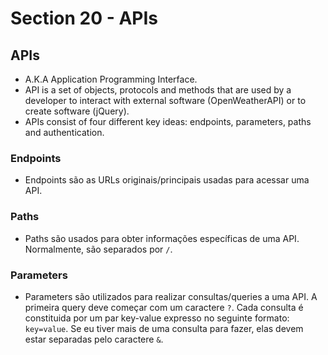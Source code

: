 # Section 20 - APIs

## APIs
* A.K.A Application Programming Interface.
* API is a set of objects, protocols and methods that are used by a developer to interact with external software (OpenWeatherAPI) or to create software (jQuery).
* APIs consist of four different key ideas: endpoints, parameters, paths and authentication.
### Endpoints
* Endpoints são as URLs originais/principais usadas para acessar uma API.
### Paths
* Paths são usados para obter informações específicas de uma API. Normalmente, são separados por ```/```.
### Parameters
* Parameters são utilizados para realizar consultas/queries a uma API. A primeira query deve começar com um caractere ```?```. Cada consulta é constituida por um par key-value expresso no seguinte formato: ```key=value```. Se eu tiver mais de uma consulta para fazer, elas devem estar separadas pelo caractere ```&```.
